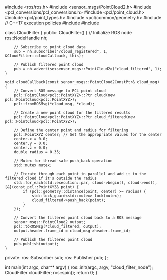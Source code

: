 #include <ros/ros.h>
#include <sensor_msgs/PointCloud2.h>
#include <pcl_conversions/pcl_conversions.h>
#include <pcl/point_cloud.h>
#include <pcl/point_types.h>
#include <pcl/common/geometry.h>
#include <execution> // C++17 execution policies
#include <vector>
#include <mutex>

class CloudFilter {
public:
    CloudFilter() {
        // Initialize ROS node
        ros::NodeHandle nh;

        // Subscribe to point cloud data
        sub = nh.subscribe("/cloud_registered", 1, &CloudFilter::cloudCallback, this);

        // Publish filtered point cloud
        pub = nh.advertise<sensor_msgs::PointCloud2>("cloud_filtered", 1);
    }

    void cloudCallback(const sensor_msgs::PointCloud2ConstPtr& cloud_msg) {
        // Convert ROS message to PCL point cloud
        pcl::PointCloud<pcl::PointXYZ>::Ptr cloud(new pcl::PointCloud<pcl::PointXYZ>);
        pcl::fromROSMsg(*cloud_msg, *cloud);

        // Create a new point cloud for the filtered results
        pcl::PointCloud<pcl::PointXYZ>::Ptr cloud_filtered(new pcl::PointCloud<pcl::PointXYZ>);

        // Define the center point and radius for filtering
        pcl::PointXYZ center; // Set the appropriate values for the center
        center.x = 0.0;
        center.y = 0.0;
        center.z = 0.0;
        double radius = 0.35;

        // Mutex for thread-safe push_back operation
        std::mutex mutex;

        // Iterate through each point in parallel and add it to the filtered cloud if it's outside the radius
        std::for_each(std::execution::par, cloud->begin(), cloud->end(), [&](const pcl::PointXYZ& point) {
            if (pcl::geometry::distance(point, center) >= radius) {
                std::lock_guard<std::mutex> lock(mutex);
                cloud_filtered->push_back(point);
            }
        });

        // Convert the filtered point cloud back to a ROS message
        sensor_msgs::PointCloud2 output;
        pcl::toROSMsg(*cloud_filtered, output);
        output.header.frame_id = cloud_msg->header.frame_id;

        // Publish the filtered point cloud
        pub.publish(output);
    }

private:
    ros::Subscriber sub;
    ros::Publisher pub;
};

int main(int argc, char** argv) {
    ros::init(argc, argv, "cloud_filter_node");
    CloudFilter cloudFilter;
    ros::spin();
    return 0;
}
